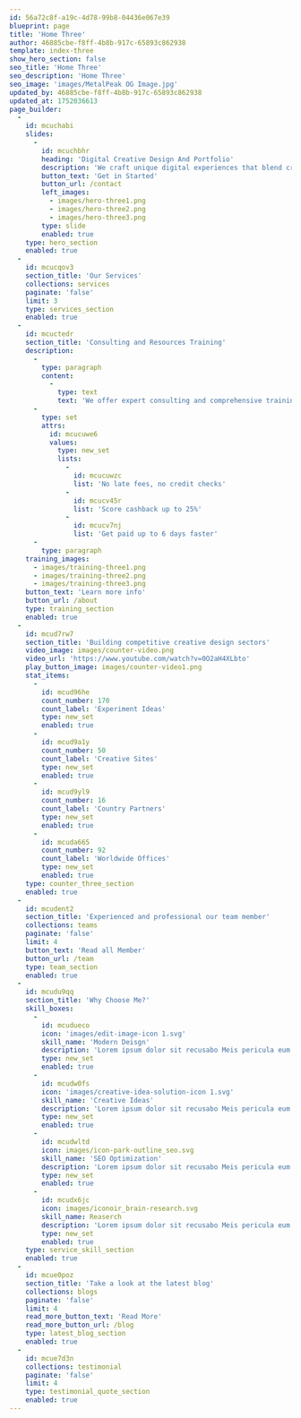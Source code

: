```yaml
---
id: 56a72c8f-a19c-4d78-99b8-04436e067e39
blueprint: page
title: 'Home Three'
author: 46885cbe-f8ff-4b8b-917c-65893c862938
template: index-three
show_hero_section: false
seo_title: 'Home Three'
seo_description: 'Home Three'
seo_image: 'images/MetalPeak OG Image.jpg'
updated_by: 46885cbe-f8ff-4b8b-917c-65893c862938
updated_at: 1752036613
page_builder:
  -
    id: mcuchabi
    slides:
      -
        id: mcuchbhr
        heading: 'Digital Creative Design And Portfolio'
        description: 'We craft unique digital experiences that blend creativity and strategy. From branding to interactive design, our team delivers results that elevate your presence and engage your audience.'
        button_text: 'Get in Started'
        button_url: /contact
        left_images:
          - images/hero-three1.png
          - images/hero-three2.png
          - images/hero-three3.png
        type: slide
        enabled: true
    type: hero_section
    enabled: true
  -
    id: mcucqov3
    section_title: 'Our Services'
    collections: services
    paginate: 'false'
    limit: 3
    type: services_section
    enabled: true
  -
    id: mcuctedr
    section_title: 'Consulting and Resources Training'
    description:
      -
        type: paragraph
        content:
          -
            type: text
            text: 'We offer expert consulting and comprehensive training resources designed to support your business growth. Our programs are tailored to help teams develop strategic skills, improve operational efficiency, and stay ahead in a competitive market. With hands-on sessions and real-world insights, we empower professionals to drive meaningful results.'
      -
        type: set
        attrs:
          id: mcucuwe6
          values:
            type: new_set
            lists:
              -
                id: mcucuwzc
                list: 'No late fees, no credit checks'
              -
                id: mcucv45r
                list: 'Score cashback up to 25%'
              -
                id: mcucv7nj
                list: 'Get paid up to 6 days faster'
      -
        type: paragraph
    training_images:
      - images/training-three1.png
      - images/training-three2.png
      - images/training-three3.png
    button_text: 'Learn more info'
    button_url: /about
    type: training_section
    enabled: true
  -
    id: mcud7rw7
    section_title: 'Building competitive creative design sectors'
    video_image: images/counter-video.png
    video_url: 'https://www.youtube.com/watch?v=0O2aH4XLbto'
    play_button_image: images/counter-video1.png
    stat_items:
      -
        id: mcud96he
        count_number: 170
        count_label: 'Experiment Ideas'
        type: new_set
        enabled: true
      -
        id: mcud9a1y
        count_number: 50
        count_label: 'Creative Sites'
        type: new_set
        enabled: true
      -
        id: mcud9yl9
        count_number: 16
        count_label: 'Country Partners'
        type: new_set
        enabled: true
      -
        id: mcuda665
        count_number: 92
        count_label: 'Worldwide Offices'
        type: new_set
        enabled: true
    type: counter_three_section
    enabled: true
  -
    id: mcudent2
    section_title: 'Experienced and professional our team member'
    collections: teams
    paginate: 'false'
    limit: 4
    button_text: 'Read all Member'
    button_url: /team
    type: team_section
    enabled: true
  -
    id: mcudu9qq
    section_title: 'Why Choose Me?'
    skill_boxes:
      -
        id: mcudueco
        icon: 'images/edit-image-icon 1.svg'
        skill_name: 'Modern Deisgn'
        description: 'Lorem ipsum dolor sit recusabo Meis pericula eum ad.'
        type: new_set
        enabled: true
      -
        id: mcudw0fs
        icon: 'images/creative-idea-solution-icon 1.svg'
        skill_name: 'Creative Ideas'
        description: 'Lorem ipsum dolor sit recusabo Meis pericula eum ad.'
        type: new_set
        enabled: true
      -
        id: mcudwltd
        icon: images/icon-park-outline_seo.svg
        skill_name: 'SEO Optimization'
        description: 'Lorem ipsum dolor sit recusabo Meis pericula eum ad.'
        type: new_set
        enabled: true
      -
        id: mcudx6jc
        icon: images/iconoir_brain-research.svg
        skill_name: Reaserch
        description: 'Lorem ipsum dolor sit recusabo Meis pericula eum ad.'
        type: new_set
        enabled: true
    type: service_skill_section
    enabled: true
  -
    id: mcue0poz
    section_title: 'Take a look at the latest blog'
    collections: blogs
    paginate: 'false'
    limit: 4
    read_more_button_text: 'Read More'
    read_more_button_url: /blog
    type: latest_blog_section
    enabled: true
  -
    id: mcue7d3n
    collections: testimonial
    paginate: 'false'
    limit: 4
    type: testimonial_quote_section
    enabled: true
---
```

